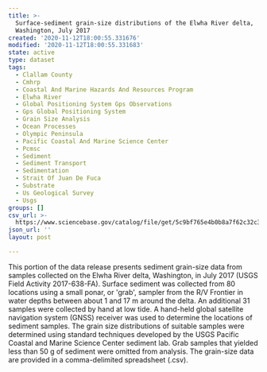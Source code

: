 ```yaml
---
title: >-
  Surface-sediment grain-size distributions of the Elwha River delta,
  Washington, July 2017
created: '2020-11-12T18:00:55.331676'
modified: '2020-11-12T18:00:55.331683'
state: active
type: dataset
tags:
  - Clallam County
  - Cmhrp
  - Coastal And Marine Hazards And Resources Program
  - Elwha River
  - Global Positioning System Gps Observations
  - Gps Global Positioning System
  - Grain Size Analysis
  - Ocean Processes
  - Olympic Peninsula
  - Pacific Coastal And Marine Science Center
  - Pcmsc
  - Sediment
  - Sediment Transport
  - Sedimentation
  - Strait Of Juan De Fuca
  - Substrate
  - Us Geological Survey
  - Usgs
groups: []
csv_url: >-
  https://www.sciencebase.gov/catalog/file/get/5c9bf765e4b0b8a7f62c32c3/?name=ew17_july_grainsize.csv
json_url: ''
layout: post

---
```

This portion of the data release presents sediment grain-size data from samples collected on the Elwha River delta, Washington, in July 2017 (USGS Field Activity 2017-638-FA). Surface sediment was collected from 80 locations using a small ponar, or 'grab', sampler from the R/V Frontier in water depths between about 1 and 17 m around the delta. An additional 31 samples were collected by hand at low tide. A hand-held global satellite navigation system (GNSS) receiver was used to determine the locations of sediment samples. The grain size distributions of suitable samples were determined using standard techniques developed by the USGS Pacific Coastal and Marine Science Center sediment lab. Grab samples that yielded less than 50 g of sediment were omitted from analysis. The grain-size data are provided in a comma-delimited spreadsheet (.csv).
